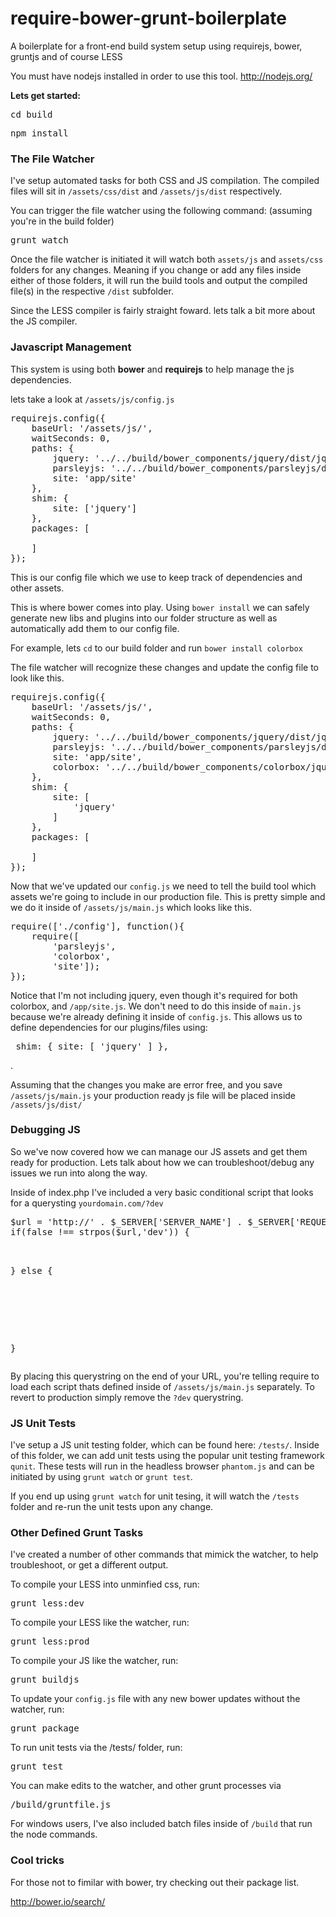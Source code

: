require-bower-grunt-boilerplate
===============================

A boilerplate for a front-end build system setup using requirejs, bower, gruntjs and of course LESS

You must have nodejs installed in order to use this tool.  http://nodejs.org/

<b>Lets get started:</b>
<pre>cd build</pre>
<pre>npm install</pre>
<h3>The File Watcher</h3>
I've setup automated tasks for both CSS and JS compilation. The compiled files will sit in <code>/assets/css/dist</code> and <code>/assets/js/dist</code> respectively. 
 
You can trigger the file watcher using the following command:
(assuming you're in the build folder)
<br />
<pre>grunt watch</pre>
Once the file watcher is initiated it will watch both <code>assets/js</code> and <code>assets/css</code> folders for any changes. Meaning if you change or add any files inside either of those folders, it will run the build tools and output the compiled file(s) in the respective <code>/dist</code> subfolder.

Since the LESS compiler is fairly straight foward. lets talk a bit more about the JS compiler.

<h3>Javascript Management</h3>
This system is using both <b>bower</b> and <b>requirejs</b> to help manage the js dependencies.

lets take a look at <code>/assets/js/config.js</code>

<pre>
requirejs.config({
    baseUrl: '/assets/js/',
    waitSeconds: 0,
    paths: {
        jquery: '../../build/bower_components/jquery/dist/jquery',
        parsleyjs: '../../build/bower_components/parsleyjs/dist/parsley',
        site: 'app/site'
    },
    shim: {
        site: ['jquery']
    },
    packages: [

    ]
});
</pre>

This is our config file which we use to keep track of dependencies and other assets. 

This is where bower comes into play. Using <code>bower install</code> we can safely generate new libs and plugins into our folder structure as well as automatically add them to our config file.  

For example, lets <code>cd</code> to our build folder and run <code>bower install colorbox</code>

The file watcher will recognize these changes and update the config file to look like this.

<pre>
requirejs.config({
    baseUrl: '/assets/js/',
    waitSeconds: 0,
    paths: {
        jquery: '../../build/bower_components/jquery/dist/jquery',
        parsleyjs: '../../build/bower_components/parsleyjs/dist/parsley',
        site: 'app/site',
        colorbox: '../../build/bower_components/colorbox/jquery.colorbox',
    },
    shim: {
        site: [
            'jquery'
        ]
    },
    packages: [

    ]
});
</pre>

Now that we've updated our  <code>config.js</code> we need to tell the build tool which assets we're going to include in our production file. This is pretty simple and we do it inside of <code>/assets/js/main.js</code> which looks like this.

<pre>
require(['./config'], function(){
    require([
        'parsleyjs',
        'colorbox',
        'site']);
});
</pre>


Notice that  I'm not including jquery, even though it's required for both colorbox, and <code>/app/site.js</code>. We don't need to do this inside of <code>main.js</code> because we're already defining it inside of <code>config.js</code>. This allows us to define dependencies for our plugins/files using:  <pre>  shim: {
        site: [
            'jquery'
        ]
    },
</pre>.

Assuming that the changes you make are error free, and you save <code>/assets/js/main.js</code> your production ready js file will be placed inside <code>/assets/js/dist/</code>

<h3>Debugging JS</h3>

So we've now covered how we can manage our JS assets and get them ready for production. Lets talk about how we can troubleshoot/debug any issues we run into along the way.

Inside of index.php I've included a very basic conditional script that looks for a querysting <code>yourdomain.com/?dev</code>

<pre>
$url = 'http://' . $_SERVER['SERVER_NAME'] . $_SERVER['REQUEST_URI'];
if(false !== strpos($url,'dev')) { 
<script data-main="assets/js/main.js"  src="assets/js/require.min.js"></script>
} else {
<script src="assets/js/require.min.js"></script>
<script src="assets/js/dist/main.min.js?v=1"></script>
}
</pre>

By placing this querystring on the end of your URL, you're telling require to load each script thats defined inside of <code>/assets/js/main.js</code> separately. To revert to production simply remove the <code>?dev</code> querystring. 


<h3>JS Unit Tests</h3>

I've setup a JS unit testing folder, which can be found here: <code>/tests/</code>. Inside of this folder, we can add unit tests using the popular unit testing framework <code>qunit</code>. These tests will run in the headless browser <code>phantom.js</code> and can be initiated by using <code>grunt watch</code> or <code>grunt test</code>. 

If you end up using <code>grunt watch</code> for unit tesing, it will watch the <code>/tests</code> folder and re-run the unit tests upon any change.

<h3>Other Defined Grunt Tasks</h3>

I've created a number of other commands that mimick the watcher, to help troubleshoot, or get a different output.

To compile your LESS into unminfied css, run:

<pre>grunt less:dev</pre>

To compile your LESS like the watcher, run:
<pre>grunt less:prod</pre>

To compile your JS like the watcher, run:
<pre>grunt buildjs</pre>


To update your <code>config.js</code> file with any new bower updates without the watcher, run:
<pre>grunt package</pre>

To run unit tests via the /tests/ folder, run:
<pre>grunt test</pre>


You can make edits to the watcher, and other grunt processes via <pre>/build/gruntfile.js</pre>

For windows users, I've also included batch files inside of <code>/build</code> that run the node commands.

<h3>Cool tricks</h3>

For those not to fimilar with bower, try checking out their package list.

http://bower.io/search/


